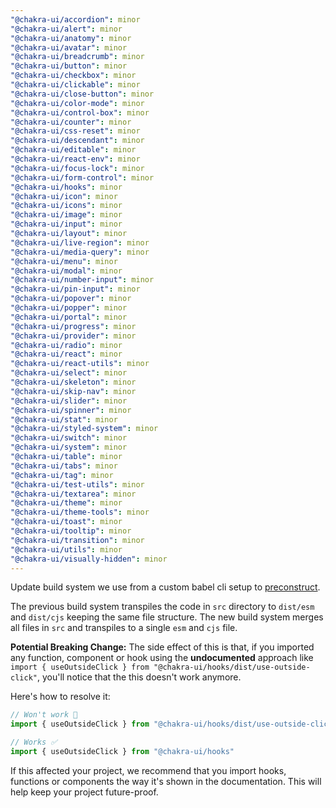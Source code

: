 ```yaml
---
"@chakra-ui/accordion": minor
"@chakra-ui/alert": minor
"@chakra-ui/anatomy": minor
"@chakra-ui/avatar": minor
"@chakra-ui/breadcrumb": minor
"@chakra-ui/button": minor
"@chakra-ui/checkbox": minor
"@chakra-ui/clickable": minor
"@chakra-ui/close-button": minor
"@chakra-ui/color-mode": minor
"@chakra-ui/control-box": minor
"@chakra-ui/counter": minor
"@chakra-ui/css-reset": minor
"@chakra-ui/descendant": minor
"@chakra-ui/editable": minor
"@chakra-ui/react-env": minor
"@chakra-ui/focus-lock": minor
"@chakra-ui/form-control": minor
"@chakra-ui/hooks": minor
"@chakra-ui/icon": minor
"@chakra-ui/icons": minor
"@chakra-ui/image": minor
"@chakra-ui/input": minor
"@chakra-ui/layout": minor
"@chakra-ui/live-region": minor
"@chakra-ui/media-query": minor
"@chakra-ui/menu": minor
"@chakra-ui/modal": minor
"@chakra-ui/number-input": minor
"@chakra-ui/pin-input": minor
"@chakra-ui/popover": minor
"@chakra-ui/popper": minor
"@chakra-ui/portal": minor
"@chakra-ui/progress": minor
"@chakra-ui/provider": minor
"@chakra-ui/radio": minor
"@chakra-ui/react": minor
"@chakra-ui/react-utils": minor
"@chakra-ui/select": minor
"@chakra-ui/skeleton": minor
"@chakra-ui/skip-nav": minor
"@chakra-ui/slider": minor
"@chakra-ui/spinner": minor
"@chakra-ui/stat": minor
"@chakra-ui/styled-system": minor
"@chakra-ui/switch": minor
"@chakra-ui/system": minor
"@chakra-ui/table": minor
"@chakra-ui/tabs": minor
"@chakra-ui/tag": minor
"@chakra-ui/test-utils": minor
"@chakra-ui/textarea": minor
"@chakra-ui/theme": minor
"@chakra-ui/theme-tools": minor
"@chakra-ui/toast": minor
"@chakra-ui/tooltip": minor
"@chakra-ui/transition": minor
"@chakra-ui/utils": minor
"@chakra-ui/visually-hidden": minor
---
```


Update build system we use from a custom babel cli setup to
[preconstruct](https://preconstruct.tools/).

The previous build system transpiles the code in `src` directory to `dist/esm`
and `dist/cjs` keeping the same file structure. The new build system merges all
files in `src` and transpiles to a single `esm` and `cjs` file.

**Potential Breaking Change:** The side effect of this is that, if you imported
any function, component or hook using the **undocumented** approach like
`import { useOutsideClick } from "@chakra-ui/hooks/dist/use-outside-click"`,
you'll notice that the this doesn't work anymore.

Here's how to resolve it:

```jsx
// Won't work 🎇
import { useOutsideClick } from "@chakra-ui/hooks/dist/use-outside-click"

// Works ✅
import { useOutsideClick } from "@chakra-ui/hooks"
```

If this affected your project, we recommend that you import hooks, functions or
components the way it's shown in the documentation. This will help keep your
project future-proof.
